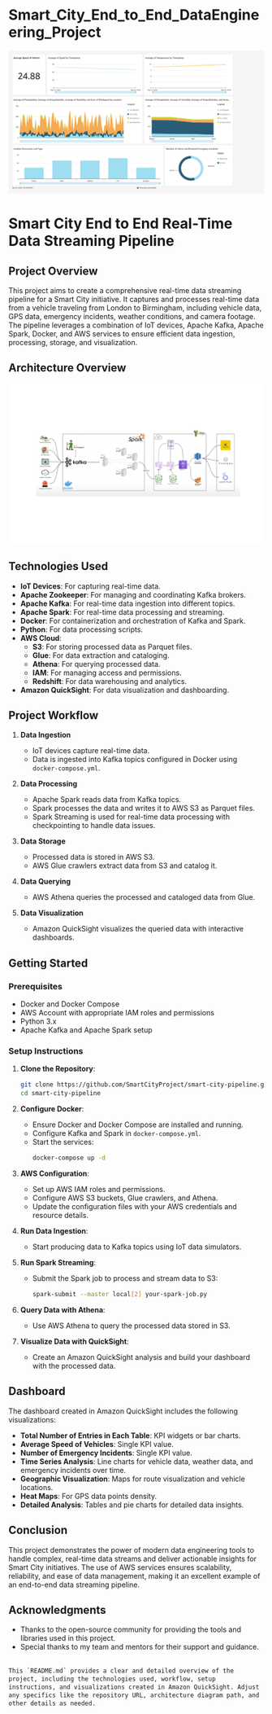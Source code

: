 # Smart_City_End_to_End_DataEngineering_Project
![Architecture Diagram](https://github.com/DivineSamOfficial/SmartCityProject/blob/main/Analysis-1.png)
# Smart City End to End Real-Time Data Streaming Pipeline

## Project Overview

This project aims to create a comprehensive real-time data streaming pipeline for a Smart City initiative. It captures and processes real-time data from a vehicle traveling from London to Birmingham, including vehicle data, GPS data, emergency incidents, weather conditions, and camera footage. The pipeline leverages a combination of IoT devices, Apache Kafka, Apache Spark, Docker, and AWS services to ensure efficient data ingestion, processing, storage, and visualization.

## Architecture Overview

![System Architecture](https://github.com/Obinnaval0001/Smart_City_End_to_End_DataEngineering_Project/blob/main/System%20Architecture.png)

## Technologies Used

- **IoT Devices**: For capturing real-time data.
- **Apache Zookeeper**: For managing and coordinating Kafka brokers.
- **Apache Kafka**: For real-time data ingestion into different topics.
- **Apache Spark**: For real-time data processing and streaming.
- **Docker**: For containerization and orchestration of Kafka and Spark.
- **Python**: For data processing scripts.
- **AWS Cloud**:  
  - **S3**: For storing processed data as Parquet files.  
  - **Glue**: For data extraction and cataloging.  
  - **Athena**: For querying processed data.  
  - **IAM**: For managing access and permissions.  
  - **Redshift**: For data warehousing and analytics.
- **Amazon QuickSight**: For data visualization and dashboarding.

## Project Workflow

1. **Data Ingestion**  
   - IoT devices capture real-time data.  
   - Data is ingested into Kafka topics configured in Docker using `docker-compose.yml`.

2. **Data Processing**  
   - Apache Spark reads data from Kafka topics.  
   - Spark processes the data and writes it to AWS S3 as Parquet files.  
   - Spark Streaming is used for real-time data processing with checkpointing to handle data issues.

3. **Data Storage**  
   - Processed data is stored in AWS S3.  
   - AWS Glue crawlers extract data from S3 and catalog it.

4. **Data Querying**  
   - AWS Athena queries the processed and cataloged data from Glue.

5. **Data Visualization**  
   - Amazon QuickSight visualizes the queried data with interactive dashboards.

## Getting Started

### Prerequisites

- Docker and Docker Compose  
- AWS Account with appropriate IAM roles and permissions  
- Python 3.x  
- Apache Kafka and Apache Spark setup  

### Setup Instructions

1. **Clone the Repository**:
   ```bash
   git clone https://github.com/SmartCityProject/smart-city-pipeline.git
   cd smart-city-pipeline
2. **Configure Docker**:
   - Ensure Docker and Docker Compose are installed and running.
   - Configure Kafka and Spark in `docker-compose.yml`.
   - Start the services:
     ```sh
     docker-compose up -d
     ```

3. **AWS Configuration**:
   - Set up AWS IAM roles and permissions.
   - Configure AWS S3 buckets, Glue crawlers, and Athena.
   - Update the configuration files with your AWS credentials and resource details.

4. **Run Data Ingestion**:
   - Start producing data to Kafka topics using IoT data simulators.

5. **Run Spark Streaming**:
   - Submit the Spark job to process and stream data to S3:
     ```sh
     spark-submit --master local[2] your-spark-job.py
     ```

6. **Query Data with Athena**:
   - Use AWS Athena to query the processed data stored in S3.

7. **Visualize Data with QuickSight**:
   - Create an Amazon QuickSight analysis and build your dashboard with the processed data.

## Dashboard

The dashboard created in Amazon QuickSight includes the following visualizations:

- **Total Number of Entries in Each Table**: KPI widgets or bar charts.
- **Average Speed of Vehicles**: Single KPI value.
- **Number of Emergency Incidents**: Single KPI value.
- **Time Series Analysis**: Line charts for vehicle data, weather data, and emergency incidents over time.
- **Geographic Visualization**: Maps for route visualization and vehicle locations.
- **Heat Maps**: For GPS data points density.
- **Detailed Analysis**: Tables and pie charts for detailed data insights.

## Conclusion

This project demonstrates the power of modern data engineering tools to handle complex, real-time data streams and deliver actionable insights for Smart City initiatives. The use of AWS services ensures scalability, reliability, and ease of data management, making it an excellent example of an end-to-end data streaming pipeline.

## Acknowledgments

- Thanks to the open-source community for providing the tools and libraries used in this project.
- Special thanks to my team and mentors for their support and guidance.

```

This `README.md` provides a clear and detailed overview of the project, including the technologies used, workflow, setup instructions, and visualizations created in Amazon QuickSight. Adjust any specifics like the repository URL, architecture diagram path, and other details as needed.
